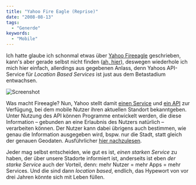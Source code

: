 ```yaml
---
title: "Yahoo Fire Eagle (Reprise)"
date: "2008-08-13"
tags:
  - "Generde"
keywords:
  - "Mobile"
---
```


Ich hatte glaube ich schonmal etwas über [Yahoo Fireeagle](http://fireeagle.yahoo.net/) geschrieben, kann's aber gerade selbst nicht finden ([ah, hier](/codecandies/2008/03/06/fire-eagle/)), deswegen wiederhole ich mich hier einfach, allerdings aus gegebenen Anlass, denn Yahoos API-Service für _Location Based Services_ ist just aus dem Betastadium entwachsen.

![Screenshot](/img/codecandies/ZZ19496DE2.jpg)

Was macht Fireeagle? Nun, Yahoo stellt damit [einen Service](http://m.fireeagle.com) und [ein API](http://fireeagle.yahoo.net/developer/explorer) zur Verfügung, bei dem mobile Nutzer ihren aktuellen Standort bekanntgeben. Unter Nutzung des API können Programme entwickelt werden, die diese Information – gebunden an eine Erlaubnis des Nutzers natürlich – verarbeiten können. Der Nutzer kann dabei übrigens auch bestimmen, wie genau die Information ausgegeben wird, bspw. nur die Stadt, statt gleich der genauen Geodaten. Ausführlicher [hier nachzulesen](http://fireeagle.yahoo.net/developer/documentation).

Jeder mag selbst entscheiden, wie gut es ist, _einen starken Service_ zu haben, der über unsere Stadorte informiert ist, anderseits ist eben _der starke Service_ auch der Vorteil, denn: mehr Nutzer = mehr Apps = mehr Services. Und die sind dann _location based_, endlich, das Hypewort von vor drei Jahren könnte sich mit Leben füllen.

